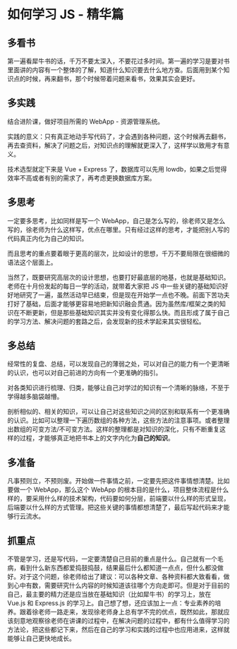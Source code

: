 # 如何学习 JS - 精华篇

## 多看书

第一遍看犀牛书的话，千万不要太深入，不要花过多时间。第一遍的学习是要对书里面讲的内容有一个整体的了解，知道什么知识要去什么地方查。后面用到某个知识点的时候，再来翻书，那个时候带着问题来看书，效果其实会更好。

## 多实践

结合进阶课，做好项目所需的 WebApp - 资源管理系统。

实践的意义：只有真正地动手写代码了，才会遇到各种问题，这个时候再去翻书，再去查资料，解决了问题之后，对知识点的理解就更深入了，这样学以致用才有意义。

技术选型就定下来是 Vue + Express 了，数据库可以先用 lowdb，如果之后觉得效率不高或者有别的需求了，再考虑更换数据库方案。

## 多思考

一定要多思考，比如同样是写一个 WebApp，自己是怎么写的，徐老师又是怎么写的，徐老师为什么这样写，优点在哪里。只有经过这样的思考，才能把别人写的代码真正内化为自己的知识。

而且思考的重点要着眼于更高的层次，比如设计的思想，千万不要局限在很细微的语法这个层面上。

当然了，既要研究高层次的设计思想，也要打好最底层的地基，也就是基础知识。老师在十月份发起的每日一学的活动，就带着大家把 JS 中一些关键的基础知识好好地研究了一遍，虽然活动早已结束，但是现在开始学一点也不晚。前面下苦功夫打好了基础，后面才能够更容易地把新知识融会贯通。因为虽然库/框架之类的知识在不断更新，但是那些基础知识其实并没有变化得那么快。而且形成了属于自己的学习方法、解决问题的套路之后，会发现新的技术学起来其实很轻松。

## 多总结

经常性的复盘、总结，可以发现自己的薄弱之处，可以对自己的能力有一个更清晰的认识，也可以对自己前进的方向有一个更准确的指引。

对各类知识进行梳理、归类，能够让自己对学过的知识有一个清晰的脉络，不至于学得越多脑袋越懵。

剖析相似的、相关的知识，可以让自己对这些知识之间的区别和联系有一个更准确的认识。比如可以整理一下遍历数组的各种方法，这些方法的注意事项。或者整理出数组的可变方法/不可变方法。这样的整理都是对知识的深化，只有不断重复这样的过程，才能够真正地把书本上的文字内化为**自己的知识**。

## 多准备

凡事预则立，不预则废。开始做一件事情之前，一定要先把这件事情想清楚。比如要做一个 WebApp，那么这个 WebApp 的根本目的是什么，项目整体流程是什么样的，要采用什么样的技术架构，代码要如何分层，前端要以什么样的形式呈现，后端要以什么样的方式管理。把这些关键的事情都想清楚了，最后写起代码来才能够行云流水。

## 抓重点

不管是学习，还是写代码，一定要清楚自己目前的重点是什么。自己就有一个毛病，看到什么新东西都爱捣鼓捣鼓，结果最后什么都知道一点点，但什么都没做好。对于这个问题，徐老师给出了建议：可以各种文章、各种资料都大致看看，做到心中有数，需要研究什么内容的时候知道该往哪个方向走即可。但是对于目前的自己，最主要的精力还是应当放在基础知识（比如犀牛书）的学习上，放在 Vue.js 和 Express.js 的学习上。自己想了想，还应该加上一点：专业素养的培养。跟着徐老师一路走来，发现徐老师身上总有学不完的优点，既然如此，那就应该刻意地观察徐老师在讲课的过程中，在解决问题的过程中，都有什么值得学习的方法论，把这些都记下来，然后在自己的学习和实践的过程中也应用进来，这样就能够让自己更快地成长。
